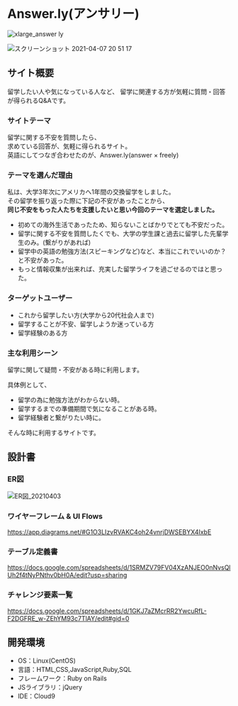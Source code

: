 # Answer.ly(アンサリー)

![xlarge_answer ly](https://user-images.githubusercontent.com/77328172/113273147-52589500-9317-11eb-8924-75007c6ef21f.png)

![スクリーンショット 2021-04-07 20 51 17](https://user-images.githubusercontent.com/77328172/113862260-23dd2d00-97e3-11eb-8740-cd5dca2c009d.png)


## サイト概要 
留学したい人や気になっている人など、
留学に関連する方が気軽に質問・回答が得られるQ&Aです。

### サイトテーマ

留学に関する不安を質問したら、<br>
求めている回答が、気軽に得られるサイト。<br>
英語にしてつなぎ合わせたのが、Answer.ly(answer × freely)

### テーマを選んだ理由

私は、大学3年次にアメリカへ1年間の交換留学をしました。<br>
その留学を振り返った際に下記の不安があったことから、<br>
**同じ不安をもった人たちを支援したいと思い今回のテーマを選定しました。**

* 初めての海外生活であったため、知らないことばかりでとても不安だった。
* 留学に関する不安を質問したくでも、大学の学生課と過去に留学した先輩学生のみ。(繋がりがあれば)
* 留学中の英語の勉強方法(スピーキングなど)など、本当にこれでいいのか？と不安があった。
* もっと情報収集が出来れば、充実した留学ライフを過ごせるのではと思った。

### ターゲットユーザー

* これから留学したい方(大学から20代社会人まで)
* 留学することが不安、留学しようか迷っている方
* 留学経験のある方

### 主な利用シーン

留学に関して疑問・不安がある時に利用します。

具体例として、
* 留学の為に勉強方法がわからない時。
* 留学するまでの準備期間で気になることがある時。
* 留学経験者と繋がりたい時に。

そんな時に利用するサイトです。

## 設計書

### ER図
![ER図_20210403](https://user-images.githubusercontent.com/77328172/113471611-768faf80-9498-11eb-85c7-fc56f4da0308.jpg)
### ワイヤーフレーム & UI Flows
https://app.diagrams.net/#G1O3LIzvRVAKC4oh24vnrjDWSEBYX4IxbE

### テーブル定義書　
https://docs.google.com/spreadsheets/d/1SRMZV79FV04XzANJEO0nNvsQlUh2f4tNyPNthv0bH0A/edit?usp=sharing
### チャレンジ要素一覧
https://docs.google.com/spreadsheets/d/1GKJ7aZMcrRR2YwcuRfL-F2DGFRE_w-ZEhYM93c7TlAY/edit#gid=0

## 開発環境

* OS：Linux(CentOS)
* 言語：HTML,CSS,JavaScript,Ruby,SQL
* フレームワーク：Ruby on Rails
* JSライブラリ：jQuery
* IDE：Cloud9


